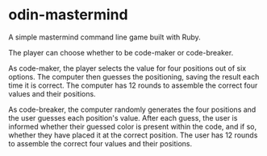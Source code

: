 # odin-mastermind
A simple mastermind command line game built with Ruby. 


The player can choose whether to be code-maker or code-breaker. 


As code-maker, the player selects the value for four positions out of six options. The computer then guesses the positioning, saving the result each time it is correct. The computer has 12 rounds to assemble the correct four values and their positions.


As code-breaker, the computer randomly generates the four positions and the user guesses each position's value. After each guess, the user is informed whether their guessed color is present within the code, and if so, whether they have placed it at the correct position. The user has 12 rounds to assemble the correct four values and their positions.